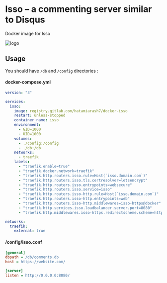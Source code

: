 # Isso – a commenting server similar to Disqus

Docker image for Isso

![logo](https://posativ.org/isso/_static/isso.svg)

## Usage

You should have `/db` and `/config` directories :

#### docker-compose.yml

```yaml
version: "3"

services:
  isso:
    image: registry.gitlab.com/hatamiarash7/docker-isso
    restart: unless-stopped
    container_name: isso
    environment:
      - GID=1000
      - UID=1000
    volumes:
      - ./config:/config
      - ./db:/db
    networks:
      - traefik
    labels:
      - "traefik.enable=true"
      - "traefik.docker.network=traefik"
      - "traefik.http.routers.isso.rule=Host(`isso.domain.com`)"
      - "traefik.http.routers.isso.tls.certresolver=letsencrypt"
      - "traefik.http.routers.isso.entrypoints=websecure"
      - "traefik.http.routers.isso.service=isso"
      - "traefik.http.routers.isso-http.rule=Host(`isso.domain.com`)"
      - "traefik.http.routers.isso-http.entrypoints=web"
      - "traefik.http.routers.isso-http.middlewares=isso-https@docker"
      - "traefik.http.services.isso.loadbalancer.server.port=8080"
      - "traefik.http.middlewares.isso-https.redirectscheme.scheme=https"

networks:
  traefik:
    external: true
```

#### /config/isso.conf

```ini
[general]
dbpath = /db/comments.db
host = https://website.com/

[server]
listen = http://0.0.0.0:8080/
```
